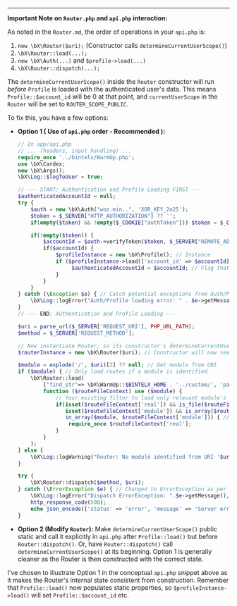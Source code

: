 
---

**Important Note on `Router.php` and `api.php` interaction:**

As noted in the `Router.md`, the order of operations in your `api.php` is:
1. `new \bX\Router($uri);` (Constructor calls `determineCurrentUserScope()`)
2. `\bX\Router::load(...);`
3. `new \bX\Auth(...)` and `$profile->load(...)`
4. `\bX\Router::dispatch(...);`

The `determineCurrentUserScope()` inside the `Router` constructor will run *before* `Profile` is loaded with the authenticated user's data. This means `Profile::$account_id` will be 0 at that point, and `currentUserScope` in the `Router` will be set to `ROUTER_SCOPE_PUBLIC`.

To fix this, you have a few options:

*   **Option 1 ( Use of `api.php` order - Recommended ):**
    ```php
    // In app/api.php
    // ... (headers, input handling) ...
    require_once '../bintelx/WarmUp.php';
    use \bX\Cardex;
    new \bX\Args();
    \bX\Log::$logToUser = true;

    // --- START: Authentication and Profile Loading FIRST ---
    $authenticatedAccountId = null;
    try {
        $auth = new \bX\Auth("woz.min..", 'XOR_KEY_2o25');
        $token = $_SERVER["HTTP_AUTHORIZATION"] ?? '';
        if(empty($token) && !empty($_COOKIE["authToken"])) $token = $_COOKIE["authToken"];

        if(!empty($token)) {
            $accountId = $auth->verifyToken($token, $_SERVER["REMOTE_ADDR"]);
            if($accountId) {
                $profileInstance = new \bX\Profile(); // Instance
                if ($profileInstance->load(['account_id' => $accountId])) {
                     $authenticatedAccountId = $accountId; // Flag that profile is loaded
                }
            }
        }
    } catch (\Exception $e) { // Catch potential exceptions from Auth/Profile
        \bX\Log::logError("Auth/Profile loading error: " . $e->getMessage(), $e->getTrace());
    }
    // --- END: Authentication and Profile Loading ---

    $uri = parse_url($_SERVER['REQUEST_URI'], PHP_URL_PATH);
    $method = $_SERVER['REQUEST_METHOD'];

    // Now instantiate Router, so its constructor's determineCurrentUserScope() uses the loaded Profile
    $routerInstance = new \bX\Router($uri); // Constructor will now see Profile::$account_id

    $module = explode('/', $uri)[2] ?? null; // Get module from URI
    if ($module) { // Only load routes if a module is identified
        \bX\Router::load(
            ["find_str"=> \bX\WarmUp::$BINTELX_HOME . '../custom/', 'pattern'=> '{*/,}{endpoint,controller}.php'],
            function ($routeFileContext) use ($module) {
                // Your existing filter to load only relevant module's endpoints
                if(isset($routeFileContext['real']) && is_file($routeFileContext['real']) && 
                   isset($routeFileContext['module']) && is_array($routeFileContext['module']) &&
                   in_array($module, $routeFileContext['module'])) { // Check if current module is in Cardex path
                    require_once $routeFileContext['real'];
                }
            }
        );
    } else {
        \bX\Log::logWarning("Router: No module identified from URI '$uri' for route loading.");
    }
    
    try {
        \bX\Router::dispatch($method, $uri);
    } catch (\ErrorException $e) { // Changed to ErrorException as per your api.php
        \bX\Log::logError("Dispatch ErrorException: ".$e->getMessage(), $e->getTrace());
        http_response_code(500);
        echo json_encode(['status' => 'error', 'message' => 'Server error during dispatch.']);
    }
    ```

*   **Option 2 (Modify `Router`):** Make `determineCurrentUserScope()` public static and call it explicitly in `api.php` after `Profile::load()` but before `Router::dispatch()`. Or, have `Router::dispatch()` call `determineCurrentUserScope()` at its beginning. Option 1 is generally cleaner as the Router is then constructed with the correct state.

I've chosen to illustrate Option 1 in the conceptual `api.php` snippet above as it makes the Router's internal state consistent from construction. Remember that `Profile::load()` now populates static properties, so `$profileInstance->load()` will set `Profile::$account_id` etc.